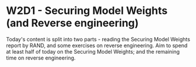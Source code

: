 # W2D1 - Securing Model Weights (and Reverse engineering)

Today's content is split into two parts - reading the Securing Model Weights report by RAND, and some exercises on reverse engineering.
Aim to spend at least half of today on the Securing Model Weights; and the remaining time on reverse engineering.